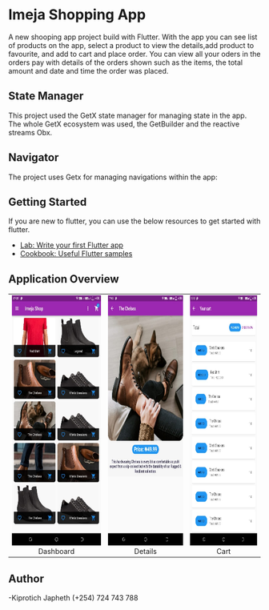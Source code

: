 # Imeja Shopping App

A new shooping app project build with Flutter. With the app you can see list of products on the app, select a product to view the details,add product to favourite, and add to cart and place order. You can view all your oders in the orders pay with details of the orders shown such as the items, the total amount and date and time the order was placed.

## State Manager

This project used the GetX state manager for managing state in the app. The whole GetX ecosystem was used, the GetBuilder and the reactive streams Obx.

## Navigator
The project uses Getx for managing navigations within the app:


## Getting Started
If you are new to flutter, you can use the below resources to get started with flutter.

- [Lab: Write your first Flutter app](https://flutter.dev/docs/get-started/codelab)
- [Cookbook: Useful Flutter samples](https://flutter.dev/docs/cookbook)


## Application Overview


| | | |
|:-------------------------:|:-------------------------:|:-------------------------:|
|<img width="1604" height="500" alt="Dashboard" src="https://github.com/Itskiprotich/Flutter-Getx/blob/master/screenshots/home.jpeg"> Dashboard |  <img width="1604"  height="500"  alt="Details" src="https://github.com/Itskiprotich/Flutter-Getx/blob/master/screenshots/detail.jpeg"> Details |<img width="1604"  height="500"  alt="Cart" src="https://github.com/Itskiprotich/Flutter-Getx/blob/master/screenshots/cart.jpeg"> Cart|


## Author

-Kiprotich Japheth (+254) 724 743 788


